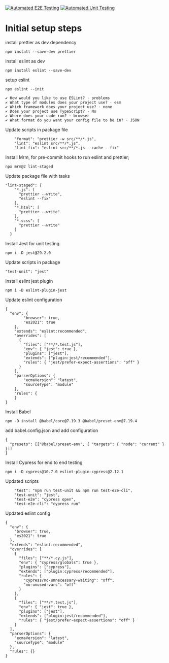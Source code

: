 [![Automated E2E Testing](https://github.com/vanjama/social-media-client/actions/workflows/e2e-test.yml/badge.svg)](https://github.com/vanjama/social-media-client/actions/workflows/e2e-test.yml)
[![Automated Unit Testing](https://github.com/vanjama/social-media-client/actions/workflows/unit-test.yml/badge.svg)](https://github.com/vanjama/social-media-client/actions/workflows/unit-test.yml)
# Initial setup steps

install prettier as dev dependency

```
npm install --save-dev prettier
```

install eslint as dev

```
npm install eslint --save-dev
```

setup eslint

```
npx eslint --init

✔ How would you like to use ESLint? · problems
✔ What type of modules does your project use? · esm
✔ Which framework does your project use? · none
✔ Does your project use TypeScript? · No
✔ Where does your code run? · browser
✔ What format do you want your config file to be in? · JSON
```

Update scripts in package file

```
    "format": "prettier -w src/**/*.js",
    "lint": "eslint src/**/*.js",
    "lint-fix": "eslint src/**/*.js --cache --fix"
```

Install Mrm, for pre-commit hooks to run eslint and prettier;

```
npx mrm@2 lint-staged
```

Update package file with tasks

```
"lint-staged": {
    "*.js": [
      "prettier --write",
      "eslint --fix"
    ],
    "*.html": [
      "prettier --write"
    ],
    "*.scss": [
      "prettier --write"
    ]
  }
```

Install Jest for unit testing.

```
npm i -D jest@29.2.0
```

Update scripts in package

```
"test-unit": "jest"
```

Install eslint jest plugin

```
npm i -D eslint-plugin-jest
```

Update eslint configuration

```
{
  "env": {
        "browser": true,
        "es2021": true
    },
    "extends": "eslint:recommended",
    "overrides": [
      {
        "files": ["**/*.test.js"],
        "env": { "jest": true },
        "plugins": ["jest"],
        "extends": ["plugin:jest/recommended"],
        "rules": { "jest/prefer-expect-assertions": "off" }
      }
    ],
    "parserOptions": {
        "ecmaVersion": "latest",
        "sourceType": "module"
    },
    "rules": {
    }
}
```

Install Babel

```
npm -D install @babel/core@7.19.3 @babel/preset-env@7.19.4
```

add babel.config.json and add configuration

```
{
  "presets": [["@babel/preset-env", { "targets": { "node": "current" } }]]
}
```

Install Cypress for end to end testing

```
npm i -D cypress@10.7.0 eslint-plugin-cypress@2.12.1
```

Updated scripts

```
    "test": "npm run test-unit && npm run test-e2e-cli",
    "test-unit": "jest",
    "test-e2e": "cypress open",
    "test-e2e-cli": "cypress run"
```

Updated eslint config

```
{
  "env": {
    "browser": true,
    "es2021": true
  },
  "extends": "eslint:recommended",
  "overrides": [
    {
      "files": ["**/*.cy.js"],
      "env": { "cypress/globals": true },
      "plugins": ["cypress"],
      "extends": ["plugin:cypress/recommended"],
      "rules": {
        "cypress/no-unnecessary-waiting": "off",
        "no-unused-vars": "off"
      }
    },
    {
      "files": ["**/*.test.js"],
      "env": { "jest": true },
      "plugins": ["jest"],
      "extends": ["plugin:jest/recommended"],
      "rules": { "jest/prefer-expect-assertions": "off" }
    }
  ],
  "parserOptions": {
    "ecmaVersion": "latest",
    "sourceType": "module"
  },
  "rules": {}
}
```

